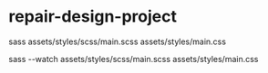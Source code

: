 # repair-design-project

sass assets/styles/scss/main.scss assets/styles/main.css

sass --watch assets/styles/scss/main.scss assets/styles/main.css
